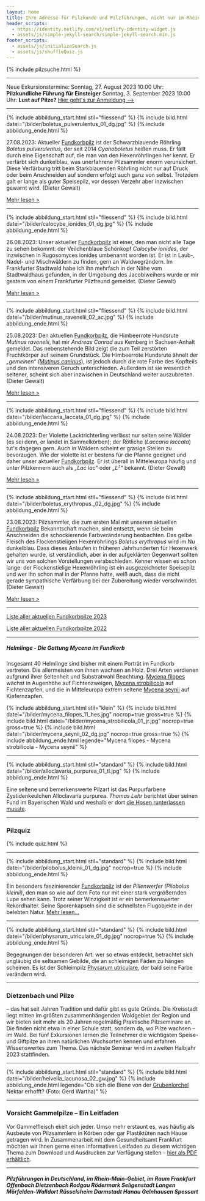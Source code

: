 ```yaml
---
layout: home
title: Ihre Adresse für Pilzkunde und Pilzführungen, nicht nur im Rhein-Main-Gebiet
header_scripts:
  - https://identity.netlify.com/v1/netlify-identity-widget.js
  - assets/js/simple-jekyll-search/simple-jekyll-search.min.js
footer_scripts:
  - assets/js/initializeSearch.js
  - assets/js/shuffleQuiz.js
---
```

{% include pilzsuche.html %}

- - -

Neue Exkursionstermine: Sonntag, 27. August 2023 10:00 Uhr: **Pilzkundliche Führung für Einsteiger**
Sonntag, 3. September 2023 10:00 Uhr: **Lust auf Pilze?**
[Hier geht's zur Anmeldung -->](/termine)

- - -

{% include abbildung_start.html stil="fliessend" %}
{% include bild.html datei="/bilder/boletus_pulverulentus_01_dg.jpg" %}
{% include abbildung_ende.html %}

27.08.2023: Aktueller [Fundkorbpilz](AA "Glossar-") ist der Schwarzblauende Röhrling *Boletus pulverulentus,* der seit 2014 *Cyanoboletus* heißen muss. Er fällt durch eine Eigenschaft auf, die man von den Hexenröhrlingen her kennt. Er verfärbt sich dunkelblau, was unerfahrene Pilzsammler enorm verunsichert. Diese Verfärbung tritt beim Starkblauenden Röhrling nicht nur auf Druck oder beim Anschneiden auf sondern erfolgt auch ganz von selbst. Trotzdem galt er lange als guter Speisepilz, vor dessen Verzehr aber inzwischen gewarnt wird. (Dieter Gewalt)

[Mehr lesen >](/pilze/boletus-pulverulentus-schwarzblauender-röhrling)

<div style="clear:  both"></div>

- - -

{% include abbildung_start.html stil="fliessend" %}
{% include bild.html datei="/bilder/calocybe_ionides_01_dg.jpg" %}
{% include abbildung_ende.html %}

26.08.2023: Unser aktueller [Fundkorbpilz](AA "Glossar-") ist einer, den man nicht alle Tage zu sehen bekommt: der Veilchenblaue Schönkopf *Calocybe ionides*, der inzwischen in Rugosomyces ionides umbenannt worden ist. Er ist in Laub-, Nadel- und Mischwäldern zu finden, gern an Waldwegrändern. Im Frankfurter Stadtwald habe ich ihn mehrfach in der Nähe vom Stadtwaldhaus gefunden, in der Umgebung des Jacobiweihers wurde er mir gestern von einem Frankfurter Pilzfreund gemeldet. (Dieter Gewalt)

[Mehr lesen >](/pilze/calocybe-ionides-veilchenblauer-schönkopf)

<div style="clear:  both"></div>

- - -

{% include abbildung_start.html stil="fliessend" %}
{% include bild.html datei="/bilder/mutinus_ravenelii_02_ac.jpg" %}
{% include abbildung_ende.html %}

25.08.2023: Den aktuellen [Fundkorbpilz](AA "Glossar-"), die Himbeerrote Hundsrute *Mutinus ravenelii*, hat mir *Andreas Conrad* aus Kemberg in Sachsen-Anhalt gemeldet. Das nebenstehende Bild zeigt die zum Teil zerstörten Fruchtkörper auf seinem Grundstück. Die Himbeerrote Hundsrute ähnelt der *„gemeinen“ ([Mutinus caninus](/pilze/mutinus-caninus-hundsrute)*), ist jedoch durch die rote Farbe des Kopfteils und den intensiveren Geruch unterschieden. Außerdem ist sie wesentlich seltener, scheint sich aber inzwischen in Deutschland weiter auszubreiten. (Dieter Gewalt)

[Mehr lesen >](/pilze/mutinus-ravenelii-himbeerrote-hundsrute)

<div style="clear:  both"></div>

- - -

{% include abbildung_start.html stil="fliessend" %}
{% include bild.html datei="/bilder/laccaria_laccata_01_dg.jpg" %}
{% include abbildung_ende.html %}

24.08.2023: Der Violette Lacktrichterling verlässt nur selten seine Wälder (es sei denn, er landet in Sammelkörben); der Rötliche (*Laccaria laccata*) tut's dagegen gern. Auch in Wäldern scheint er grasige Stellen zu bevorzugen. Wie der violette ist er bestens für die Pfanne geeignet und daher unser aktueller [Fundkorbpilz](AA "Glossar-"). Er ist überall in Mitteleuropa häufig und unter Pilzkennern auch als *„Lac lac“* oder *„L²“* bekannt. (Dieter Gewalt)

[Mehr lesen >](/pilze/laccaria-laccata-rötlicher-lacktrichterling)

<div style="clear:  both"></div>

- - -

{% include abbildung_start.html stil="fliessend" %}
{% include bild.html datei="/bilder/boletus_erythropus._02_dg.jpg" %}
{% include abbildung_ende.html %}

23.08.2023: Pilzsammler, die zum ersten Mal mit unserem aktuellen [Fundkorbpilz](AA "Glossar-") Bekanntschaft machen, sind entsetzt, wenn sie beim Anschneiden die schockierende Farbveränderung beobachten. Das gelbe Fleisch des Flockenstieligen Hexenröhrlings *Boletus erythropus* wird im Nu dunkelblau. Dass dieses Anlaufen in früheren Jahrhunderten für Hexenwerk gehalten wurde, ist verständlich, aber in der aufgeklärten Gegenwart sollten wir uns von solchen Vorstellungen verabschieden. Kenner wissen es schon lange: der Flockenstielige Hexenröhrling ist ein ausgezeichneter Speisepilz und wer ihn schon mal in der Pfanne hatte, weiß auch, dass die nicht gerade sympathische Verfärbung bei der Zubereitung wieder verschwindet. (Dieter Gewalt)

[Mehr lesen >](/pilze/boletus-erythropus-flockenstieliger-hexenröhrling)

<div style="clear:  both"></div>

- - -

[Liste aller aktuellen Fundkorbpilze 2023](/artikel/liste-aller-aktuellen-fundkorbpilze-2023.html)

[Liste aller aktuellen Fundkorbpilze 2022](/artikel/liste-aller-aktuellen-fundkorbpilze-2022.html)

- - -

##### Helmlinge - Die Gattung *Mycena* im Fundkorb

Insgesamt 40 Helmlinge sind bisher mit einem Porträt im Fundkorb vertreten. Die allermeisten von ihnen wachsen an Holz. Drei Arten verdienen aufgrund ihrer Seltenheit und Substratwahl Beachtung. [Mycena filopes](/pilze/mycena-filopes-zerbrechlicher-fadenhelmling) wächst in Augenhöhe auf Fichtenzweigen, [Mycena strobilicola](/pilze/mycena-strobilicola-fichtenzapfenhelmling) auf Fichtenzapfen, und die in Mitteleuropa extrem seltene [Mycena seynii](/pilze/mycena-seynii-mediterraner-kiefernzapfenhelmling) auf Kiefernzapfen.

{% include abbildung_start.html stil="klein" %}
{% include bild.html datei="/bilder/mycena_filopes_11_hes.jpg" nocrop=true gross=true %}
{% include bild.html datei="/bilder/mycena_strobilicola_01_jr.jpg" nocrop=true gross=true %}
{% include bild.html datei="/bilder/mycena_seynii_02_dg.jpg" nocrop=true gross=true %}
{% include abbildung_ende.html legende="Mycena filopes - Mycena strobilicola - Mycena seynii" %}

- - -

{% include abbildung_start.html stil="standard" %}
{% include bild.html datei="/bilder/alloclavaria_purpurea_01_tl.jpg" %}
{% include abbildung_ende.html %}

Eine seltene und bemerkenswerte Pilzart ist das Purpurfarbene Zystidenkeulchen Alloclavaria purpurea. *Thomas Lehr* berichtet über seinen Fund im Bayerischen Wald und weshalb er dort [die Hosen runterlassen musste](/pilze/alloclavaria-purpurea-purpurfarbenes-zystidenkeulchen).

- - -

### Pilzquiz

{% include quiz.html %}

- - -

{% include abbildung_start.html stil="standard" %}
{% include bild.html datei="/bilder/pilobolus_kleinii_01_dg.jpg" nocrop=true %}
{% include abbildung_ende.html %}

Ein besonders faszinierender [Fundkorbpilz](AA "Glossar-") ist der *Pillenwerfer (Pilobolus kleinii)*, den man so wie auf dem Foto nur mit einer stark vergrößernden Lupe sehen kann. Trotz seiner Winzigkeit ist er ein bemerkenswerter Rekordhalter. Seine Sporenkapseln sind die schnellsten Flugobjekte in der belebten Natur. [Mehr lesen...](/pilze/pilobolus-kleinii-pillenwerfer)

- - -

{% include abbildung_start.html stil="standard" %}
{% include bild.html datei="/bilder/physarum_utriculare_01_dg.jpg" nocrop=true %}
{% include abbildung_ende.html %}

Begegnungen der besonderen Art: wer so etwas entdeckt, betrachtet sich ungläubig die seltsamen Gebilde, die an schleimigen Fäden zu hängen scheinen. Es ist der Schleimpilz [Physarum utriculare](/pilze/physarum-utriculare-fadenfruchtschleimpilz), der bald seine Farbe verändern wird.

- - -

### Dietzenbach und Pilze

– das hat seit Jahren Tradition und dafür gibt es gute Gründe. Die Kreisstadt liegt mitten im größten zusammenhängenden Waldgebiet der Region und wir bieten seit mehr als 20 Jahren regelmäßig Praktische Pilzseminare an. Die finden nicht etwa in einer Schule statt, sondern da, wo Pilze wachsen – im Wald. Bei fünf Exkursionen lernen die Teilnehmer die wichtigsten Speise- und Giftpilze an ihren natürlichen Wuchsorten kennen und erfahren Wissenswertes zum Thema. Das nächste Seminar wird im zweiten Halbjahr 2023 stattfinden.

- - -

{% include abbildung_start.html stil="standard" %}
{% include bild.html datei="/bilder/helvella_lacunosa_02_gw.jpg" %}
{% include abbildung_ende.html legende="Ob sich die Biene von der <a href='/pilze/helvella-lacunosa-grubenlorchel'>Grubenlorchel</a> Nektar erhofft?  (Foto: Gerd Wartha)" %}

- - -

### Vorsicht Gammelpilze – Ein Leitfaden

Vor Gammelfleisch ekelt sich jeder. Umso mehr erstaunt es, was häufig als Ausbeute von Pilzsammlern in Körben oder gar Plastiktüten nach Hause getragen wird. In Zusammenarbeit mit dem Gesundheitsamt Frankfurt möchten wir Ihnen gerne einen informativen Leitfaden zu diesem wichtigen Thema zum Download und Ausdrucken zur Verfügung stellen – [hier als PDF erhältlich](/assets/docs/Fundkorb.de-Gammelpilze.pdf).

- - -

##### Pilzführungen in Deutschland, im Rhein-Main-Gebiet, im Raum Frankfurt Offenbach Dietzenbach Rodgau Rödermark Seligenstadt Langen Mörfelden-Walldort Rüsselsheim Darmstadt Hanau Gelnhausen Spessart